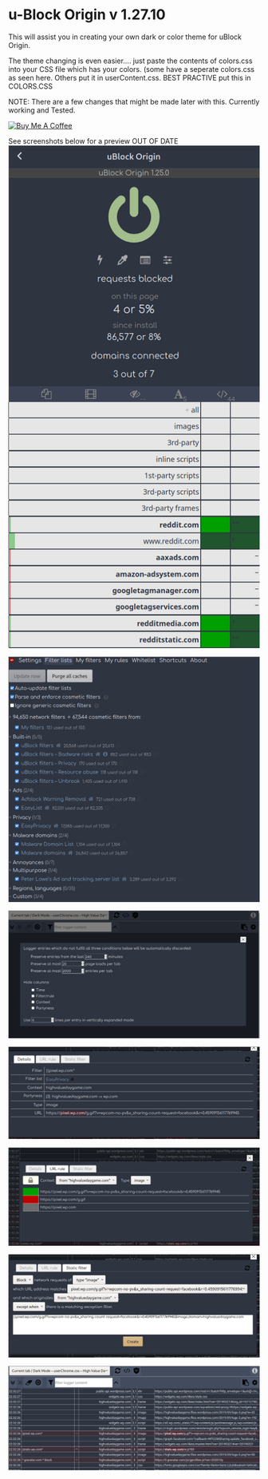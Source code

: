 # u-Block Origin v 1.27.10


This will assist you in creating your own dark or color theme for uBlock Origin.  

The theme changing is even easier.... just paste the contents of colors.css into your CSS file which has your colors.  (some have a seperate colors.css as seen here.  Others put it in userContent.css.  BEST PRACTIVE put this in COLORS.CSS

NOTE: There are a few changes that might be made later with this.  Currently working and Tested.  

<a href="https://www.buymeacoffee.com/v0id" target="_blank"><img src="https://cdn.buymeacoffee.com/buttons/lato-violet.png" alt="Buy Me A Coffee" style="height: 20px !important;width: 80px !important;" ></a>

See screenshots below for a preview OUT OF DATE
![Screenshot](screenshots/Screenshot_2020-03-02-15_618x1234.png)

![Screenshot](screenshots/Screenshot_2020-03-02-50_1088x1062.png)

![Screenshot](screenshots/Screenshot_2020-03-02-18_1502x765.png)

![Screenshot](screenshots/Screenshot_2020-03-02-14_1357x499.png)

![Screenshot](/screenshots/Screenshot_2020-03-02-33_1454x569.png)

![Screenshot](/screenshots/Screenshot_2020-03-02-47_1371x564.png)

![Screenshot](screenshots/Screenshot_2020-03-02-41_1497x622.png)


